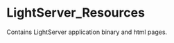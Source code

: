 LightServer_Resources
=====================

Contains LightServer application binary and html pages.
